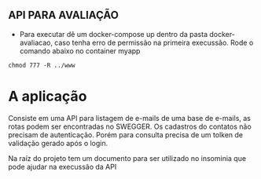 ## API PARA AVALIAÇÃO

- Para executar dê um docker-compose up dentro da pasta docker-avaliacao, caso tenha erro de permissão na primeira execussão. Rode o comando abaixo no container myapp

``chmod 777 -R ../www``

# A aplicação
Consiste em uma API para listagem de e-mails de uma base de e-mails, as rotas podem ser encontradas no SWEGGER. 
Os cadastros do contatos não precisam de autenticação. Porém para consulta precisa de um tolken de validação gerado após o login. 

Na raíz do projeto tem um documento para ser utilizado no insominia que pode ajudar na execussão da API 
